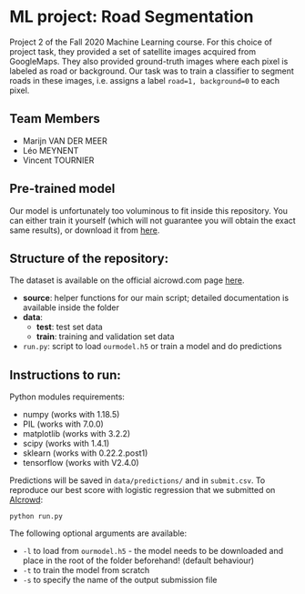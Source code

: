 # ML project: Road Segmentation 
Project 2 of the Fall 2020 Machine Learning course. For this choice of project task, they provided a set of satellite images acquired 
from GoogleMaps. They also provided ground-truth images where each pixel is labeled as road or background. Our task was to train a classifier to segment roads in these images, i.e. assigns a label `road=1, background=0` to each pixel.

## Team Members
- Marijn VAN DER MEER
- Léo MEYNENT
- Vincent TOURNIER

## Pre-trained model

Our model is unfortunately too voluminous to fit inside this repository. You can either train it yourself (which will not guarantee you will obtain the exact same results), or download it from [here](https://drive.google.com/file/d/1GRVuMKb1ED2hkeH5vnD1ygVMw3JCMnjZ/view?usp=sharing).

## Structure of the repository: 
The dataset is available on the official aicrowd.com page [here](https://www.aicrowd.com/challenges/epfl-ml-road-segmentation).
- **source**: helper functions for our main script; detailed documentation is available inside the folder
- **data**:
  - **test**: test set data 
  - **train**: training and validation set data 
- `run.py`: script to load `ourmodel.h5` or train a model and do predictions

## Instructions to run:

Python modules requirements:
- numpy (works with 1.18.5) 
- PIL (works with 7.0.0)
- matplotlib (works with 3.2.2)
- scipy (works with 1.4.1)
- sklearn (works with 0.22.2.post1)
- tensorflow (works with V2.4.0)

Predictions will be saved in `data/predictions/` and in `submit.csv`. To reproduce our best score with logistic regression that we submitted on [AIcrowd](https://www.aicrowd.com):
```
python run.py
```

The following optional arguments are available:
- ```-l``` to load from `ourmodel.h5` - the model needs to be downloaded and place in the root of the folder beforehand! (default behaviour)
- ```-t``` to train the model from scratch
- ```-s``` to specify the name of the output submission file
